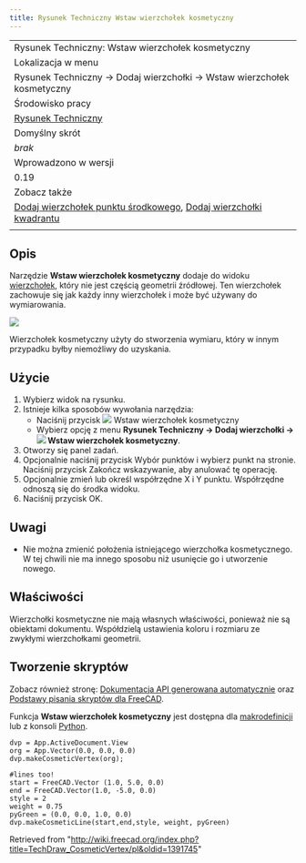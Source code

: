 ```yaml
---
title: Rysunek Techniczny Wstaw wierzchołek kosmetyczny
---
```

|  |
| --- |
| Rysunek Techniczny: Wstaw wierzchołek kosmetyczny |
| Lokalizacja w menu |
| Rysunek Techniczny → Dodaj wierzchołki → Wstaw wierzchołek kosmetyczny |
| Środowisko pracy |
| [Rysunek Techniczny](/TechDraw_Workbench/pl "TechDraw Workbench/pl") |
| Domyślny skrót |
| *brak* |
| Wprowadzono w wersji |
| 0.19 |
| Zobacz także |
| [Dodaj wierzchołek punktu środkowego](/TechDraw_Midpoints/pl "TechDraw Midpoints/pl"), [Dodaj wierzchołki kwadrantu](/TechDraw_Quadrants/pl "TechDraw Quadrants/pl") |
|  |

## Opis

Narzędzie **Wstaw wierzchołek kosmetyczny** dodaje do widoku [wierzchołek](/Glossary#V "Glossary"), który nie jest częścią geometrii źródłowej. Ten wierzchołek zachowuje się jak każdy inny wierzchołek i może być używany do wymiarowania.

![](/images/TechDraw_CosmeticVertex_Sample.png)

Wierzchołek kosmetyczny użyty do stworzenia wymiaru, który w innym przypadku byłby niemożliwy do uzyskania.

## Użycie

1. Wybierz widok na rysunku.
2. Istnieje kilka sposobów wywołania narzędzia:
   * Naciśnij przycisk ![](/images/TechDraw_CosmeticVertex.svg) Wstaw wierzchołek kosmetyczny
   * Wybierz opcję z menu **Rysunek Techniczny → Dodaj wierzchołki → ![](/images/TechDraw_CosmeticVertex.svg) Wstaw wierzchołek kosmetyczny**.
3. Otworzy się panel zadań.
4. Opcjonalnie naciśnij przycisk Wybór punktów i wybierz punkt na stronie. Naciśnij przycisk Zakończ wskazywanie, aby anulować tę operację.
5. Opcjonalnie zmień lub określ współrzędne X i Y punktu. Współrzędne odnoszą się do środka widoku.
6. Naciśnij przycisk OK.

## Uwagi

* Nie można zmienić położenia istniejącego wierzchołka kosmetycznego. W tej chwili nie ma innego sposobu niż usunięcie go i utworzenie nowego.

## Właściwości

Wierzchołki kosmetyczne nie mają własnych właściwości, ponieważ nie są obiektami dokumentu. Współdzielą ustawienia koloru i rozmiaru ze zwykłymi wierzchołkami geometrii.

## Tworzenie skryptów

Zobacz również stronę: [Dokumentacja API generowana automatycznie](https://freecad.github.io/SourceDoc/) oraz [Podstawy pisania skryptów dla FreeCAD](/FreeCAD_Scripting_Basics/pl "FreeCAD Scripting Basics/pl").

Funkcja **Wstaw wierzchołek kosmetyczny** jest dostępna dla [makrodefinicji](/Macros/pl "Macros/pl") lub z konsoli [Python](/Python/pl "Python/pl").

```
dvp = App.ActiveDocument.View
org = App.Vector(0.0, 0.0, 0.0)
dvp.makeCosmeticVertex(org);

#lines too!
start = FreeCAD.Vector (1.0, 5.0, 0.0)
end = FreeCAD.Vector(1.0, -5.0, 0.0)
style = 2
weight = 0.75
pyGreen = (0.0, 0.0, 1.0, 0.0)
dvp.makeCosmeticLine(start,end,style, weight, pyGreen)

```

Retrieved from "<http://wiki.freecad.org/index.php?title=TechDraw_CosmeticVertex/pl&oldid=1391745>"